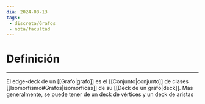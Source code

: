```yaml
---
dia: 2024-08-13
tags: 
 - discreta/Grafos
 - nota/facultad
---
```

# Definición
---
El edge-deck de un [[Grafo|grafo]] es el [[Conjunto|conjunto]] de clases [[Isomorfismo#Grafos|isomórficas]] de su [[Deck de un grafo|deck]]. Más generalmente, se puede tener de un deck de vértices y un deck de aristas